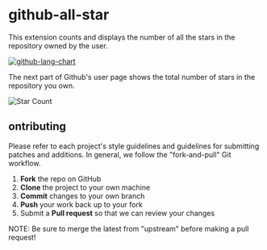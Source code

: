 # github-all-star
 This extension counts and displays the number of all the stars in the repository owned by the user.

 [![github-lang-chart](https://developer.chrome.com/webstore/images/ChromeWebStore_Badge_v2_206x58.png)](https://chrome.google.com/webstore/detail/github-all-star/gajlfmniiecklohehgdfcdoimnnofdog)

The next part of Github's user page shows the total number of stars in the repository you own.

![Star Count](http://i.imgur.com/ZiaabBm.png "Show Star Count")
 
 ontributing
------------

Please refer to each project's style guidelines and guidelines for submitting patches and additions. In general, we follow the "fork-and-pull" Git workflow.

 1. **Fork** the repo on GitHub
 2. **Clone** the project to your own machine
 3. **Commit** changes to your own branch
 4. **Push** your work back up to your fork
 5. Submit a **Pull request** so that we can review your changes

NOTE: Be sure to merge the latest from "upstream" before making a pull request!
